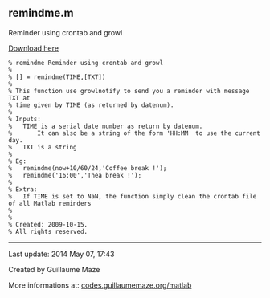 ## remindme.m ##
Reminder using crontab and growl

[Download here](http://guillaumemaze.googlecode.com/svn/trunk/matlab/codes/inout/remindme.m)

```
% remindme Reminder using crontab and growl
%
% [] = remindme(TIME,[TXT])
% 
% This function use growlnotify to send you a reminder with message TXT at
% time given by TIME (as returned by datenum).
%
% Inputs:
%	TIME is a serial date number as return by datenum.
%		It can also be a string of the form 'HH:MM' to use the current day.
%	TXT is a string
%
% Eg:
%	remindme(now+10/60/24,'Coffee break !');
%	remindme('16:00','Thea break !');
%
% Extra:
% 	If TIME is set to NaN, the function simply clean the crontab file of all Matlab reminders
%	
%
% Created: 2009-10-15.
% All rights reserved.
```

---

Last update: 2014 May 07, 17:43

Created by Guillaume Maze

More informations at: [codes.guillaumemaze.org/matlab](http://codes.guillaumemaze.org/matlab)